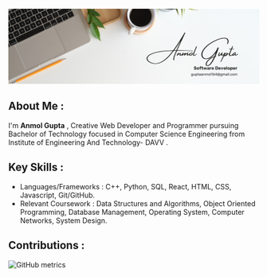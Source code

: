 ![](https://github.com/anmolg84/anmolg84/blob/main/Yellow%20Corporate%20LinkedIn%20Banner.png)

## About Me :
I'm **Anmol Gupta** , Creative Web Developer and Programmer pursuing Bachelor of Technology focused in Computer Science Engineering from Institute of Engineering And Technology- DAVV .

## Key Skills :

* Languages/Frameworks : C++, Python, SQL, React, HTML, CSS, Javascript, Git/GitHub.
* Relevant Coursework : Data Structures and Algorithms, Object Oriented Programming, Database Management, Operating System, Computer Networks, System Design.

## Contributions :

<!-- ![GitHub stats](https://github-readme-stats.vercel.app/api?username=anmolg84&show_icons=true)![GitHub streak stats](https://github-readme-streak-stats.herokuapp.com/?user=anmolg84)   -->

![GitHub metrics](https://metrics.lecoq.io/anmolg84)  
